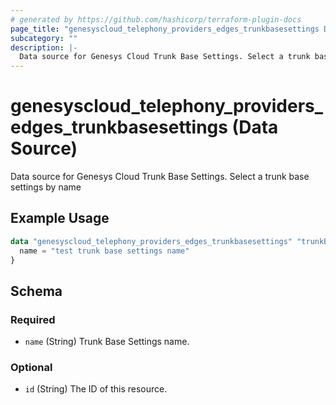 ```yaml
---
# generated by https://github.com/hashicorp/terraform-plugin-docs
page_title: "genesyscloud_telephony_providers_edges_trunkbasesettings Data Source - terraform-provider-genesyscloud"
subcategory: ""
description: |-
  Data source for Genesys Cloud Trunk Base Settings. Select a trunk base settings by name
---
```


# genesyscloud_telephony_providers_edges_trunkbasesettings (Data Source)

Data source for Genesys Cloud Trunk Base Settings. Select a trunk base settings by name

## Example Usage

```terraform
data "genesyscloud_telephony_providers_edges_trunkbasesettings" "trunkBaseSetting" {
  name = "test trunk base settings name"
}
```

<!-- schema generated by tfplugindocs -->
## Schema

### Required

- `name` (String) Trunk Base Settings name.

### Optional

- `id` (String) The ID of this resource.


